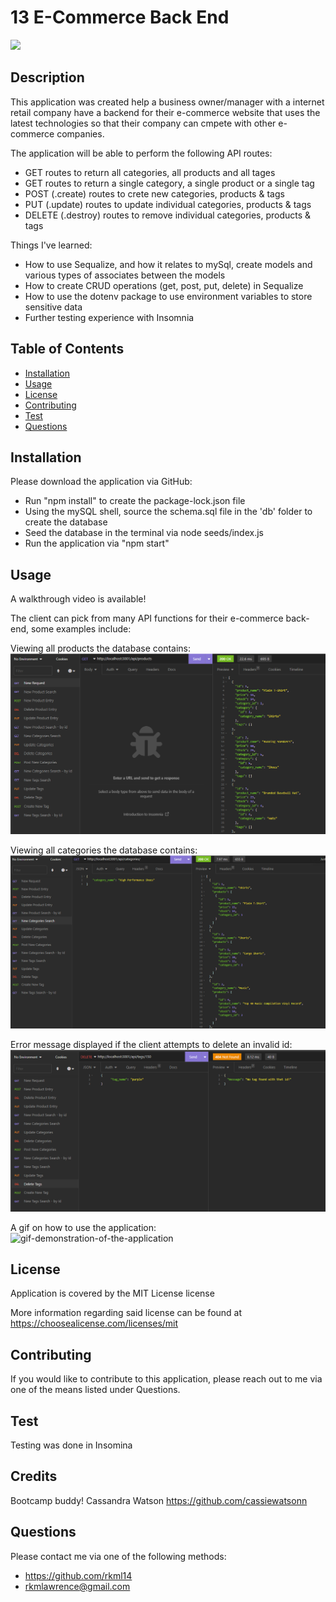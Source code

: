 # 13 E-Commerce Back End 

  ![](https://img.shields.io/badge/license-mit-blue) 

  ## Description
 
This application was created help a business owner/manager with a internet retail company have a backend for their e-commerce website that uses the latest technologies so that their company can cmpete with other e-commerce companies. 

The application will be able to perform the following API routes: 
- GET routes to return all categories, all products and all tages
- GET routes to return a single category, a single product or a single tag
- POST (.create) routes to crete new categories, products & tags
- PUT (.update) routes to update individual categories, products & tags
- DELETE (.destroy) routes to remove individual categories, products & tags 

Things I've learned:

- How to use Sequalize, and how it relates to mySql, create models and various types of associates between the models 
- How to create CRUD operations (get, post, put, delete) in Sequalize 
- How to use the dotenv package to use environment variables to store sensitive data 
- Further testing experience with Insomnia 

 ## Table of Contents 
  - [Installation](#installation)
  - [Usage](#usage)
   - [License](#license)
   - [Contributing](#contributing)
   - [Test](#test)
   - [Questions](#questions)

## Installation

Please download the application via GitHub: 
- Run "npm install" to create the package-lock.json file 
- Using the mySQL shell, source the schema.sql file in the 'db' folder to create the database
- Seed the database in the terminal via node seeds/index.js
- Run the application via "npm start"

## Usage

A walkthrough video is available! 

The client can pick from many API functions for their e-commerce back-end, some examples include: 

Viewing all products the database contains: 
![api-route-GET-products-example](./assets/API-GET-products.png)


Viewing all categories the database contains:
![api-route-GET-categories-example](./assets/API-GET-categories.png)

Error message displayed if the client attempts to delete an invalid id:
![api-route-DELETE-tags-error-example](./assets/API-DELETE-tags-error.png)



A gif on how to use the application: <br>
![gif-demonstration-of-the-application](./assets/walkthrough.gif)



  ## License

  Application is covered by the MIT License license 

  More information regarding said license can be found at https://choosealicense.com/licenses/mit
 

  ## Contributing 
  If you would like to contribute to this application, please reach out to me via one of the means listed under Questions.
  


  ## Test

Testing was done in Insomina


  ## Credits

Bootcamp buddy! Cassandra Watson https://github.com/cassiewatsonn <br>


  

## Questions
   Please contact me via one of the following methods: 
   
   * https://github.com/rkml14
   * rkmlawrence@gmail.com
